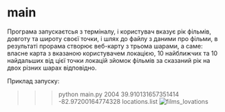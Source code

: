 # main
Програма запускаєтсья з терміналу, і користувач вказує рік фільмів, довготу та широту своєї точки, і шлях до файлу з даними про фільми, в результаті прорама створює веб-карту з трьома шарами, а саме: власне карта з вказаною користувачем локацією, 10 найближчих та 10 найдальших від цієї точки локацій зйомок фільмів за сказаний рік на двох різних шарах відповідно.

Приклад запуску:
>>> python main.py 2004 39.910131657351414 -82.97200164774328 locations.list
![films_lovations](https://user-images.githubusercontent.com/116553071/220463998-50050785-82f2-40d9-9603-393455d8b14a.jpg)
